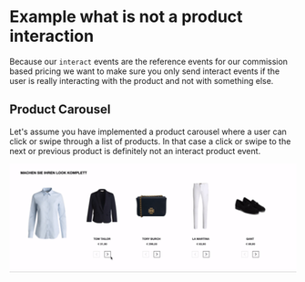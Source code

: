 # Example what is not a product interaction

Because our `interact` events are the reference events for our commission based pricing we want to make sure you only send interact events if the user is really interacting with the product and not with something else.

## Product Carousel

Let's assume you have implemented a product carousel where a user can click or swipe through a list of products. In that case a click or swipe to the next or previous product is definitely not an interact product event.

![this action must not trigger an interact product event](../../../.gitbook/assets/notInteractProduct.gif)
